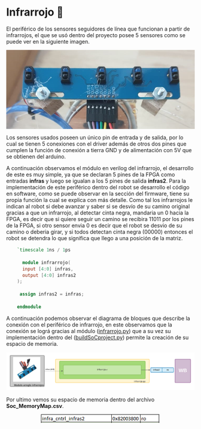 # Infrarrojo :footprints:
El periférico de los sensores seguidores de línea que funcionan a partir de infrarrojos, el que se usó dentro del proyecto posee 5 sensores como se puede ver en la siguiente imagen.

<p align="center">
  <img src="/Imagenes/IR.jpeg" align="center">
</p>

Los sensores usados poseen un único pin de entrada y de salida, por lo cual se tienen 5 conexiones con el driver además de otros dos pines que cumplen la función de conexión a tierra GND y de alimentación con 5V que se obtienen del arduino.

A continuación observamos el módulo en verilog del infrarrojo, el desarrollo de este es muy simple, ya que se declaran 5 pines de la FPGA como entradas **infras** y luego se igualan a los 5 pines de salida **infras2**. Para la implementación de este periférico dentro del robot se desarrollo el código en software, como se puede observar en la sección del firmware, tiene su propia función la cual se explica con más detalle. Como tal los infrarrojos le indican al robot si debe avanzar y saber si se desvío de su camino original gracias a que un infrarrojo, al detectar cinta negra, mandaria un 0 hacia la FPGA, es decir que si quiere seguir un camino se recibira 11011 por los pines de la FPGA, si otro sensor envia 0 es decir que el robot se desvio de su camino o deberia girar, y si todos detectan cinta negra (00000) entonces el robot se detendra lo que significa que llego a una posición de la matriz.

```verilog
    `timescale 1ns / 1ps

      module infrarrojo(
      input [4:0] infras,
      output [4:0] infras2
    );

     assign infras2 = infras;

    endmodule
```
A continuación podemos observar el diagrama de bloques que describe la conexión con el periférico de infrarrojo, en este observamos que la conexión se lográ gracias al módulo ([infrarrojo.py](/Soc_project/module/infrarrojo.py)) que a su vez su implementación dentro del ([buildSoCproject.py](/Soc_project/buildSoCproject.py)) permite la creación de su espacio de memoria.  

![Screenshot](/Imagenes/infras.png)

Por ultimo vemos su espacio de memoria dentro del archivo **Soc_MemoryMap.csv**.

<p align="center">
  <img src="/Imagenes/mem_infra.PNG" align="center">
</p>

